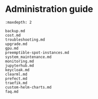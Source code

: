 # Administration guide

```{toctree}
:maxdepth: 2

backup.md
cost.md
troubleshooting.md
upgrade.md
gpu.md
preemptible-spot-instances.md
system_maintenance.md
monitoring.md
jupyterhub.md
keycloak.md
clearml.md
prefect.md
traefik.md
custom-helm-charts.md
faq.md
```
